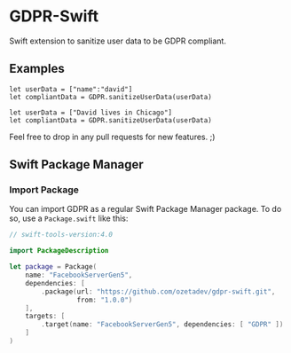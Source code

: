 # GDPR-Swift

Swift extension to sanitize user data to be GDPR compliant.

## Examples

~~~~
let userData = ["name":"david"]
let compliantData = GDPR.sanitizeUserData(userData)
~~~~

~~~~
let userData = ["David lives in Chicago"]
let compliantData = GDPR.sanitizeUserData(userData)
~~~~

Feel free to drop in any pull requests for new features. ;)

## Swift Package Manager

### Import Package

You can import GDPR as a regular Swift Package Manager package. To do so,
use a `Package.swift` like this:

```swift
// swift-tools-version:4.0

import PackageDescription

let package = Package(
    name: "FacebookServerGen5",
    dependencies: [
        .package(url: "https://github.com/ozetadev/gdpr-swift.git",
                 from: "1.0.0")
    ],
    targets: [
        .target(name: "FacebookServerGen5", dependencies: [ "GDPR" ])
    ]
)
```
